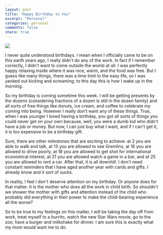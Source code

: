```yaml
---
layout: post
title: "Happy Birthday to You"
excerpt: "Personal"
categories: personal
comments: false
share: true
---
```


![](https://image.freepik.com/free-vector/happy-birthday-card-in-watercolor-style_23-2147520643.jpg)




I never quite understood birthdays. I mean when I officially came to be on this earth years ago, I really didn't do any of the work. In fact if I remember correctly, I didn't want to come outside the womb at all. I was perfectly happy relaxing inside where it was nice, warm, and the food was free. But I guess like many things, there was a time limit to the easy life, so I was yanked out kicking and screaming; to this day this is how I wake up in the morning. 


So my birthday is coming sometime this week. I will be getting presents by the dozens (considering fractions of a dozen is still in the dozen family) and all sorts of free things like donuts, ice cream, and coffee to celebrate my coming into being. However I really don't want any of these things. True, when I was younger I loved having a birthday, you got all sorts of things you could never get on your own because, well, you were a dumb kid who didn't have a job or money. But now, I can just buy what I want, and if I can't get it, it is too expensive to be a birthday gift. 


Sure, there are other milestones that are exciting to achieve: at 2 you are able to walk and talk, at 13 you are allowed to see Gremlins, at 16 you are allowed to drive poorly, at 18 you are allowed to get shot for international economical interest, at 21 you are allowed watch a game in a bar, and at 25 you are allowed to rent a car. After that, it is all downhill. I don't need constant reminders that I have aged another year with cards and gifts. I already know and it sort of sucks.





In reality, I feel I don't deserve attention on my birthday. Or anyone does for that matter. It is the mother who does all the work in child birth. So shouldn't we shower the mother with gifts and attention instead of the child who probably did everything in their power to make the child-bearing experience all the worse? 


So to be true to my feelings on this matter, I will be taking the day off from work, treat myself to a burrito, watch the new Star Wars movie, go to the zoo, have a burger and milkshake for dinner. I am sure this is exactly what my mom would want me to do.


